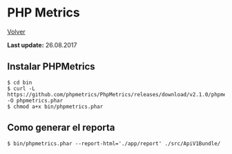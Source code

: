 PHP Metrics
=============

[Volver](../README.md)

__Last update:__ 26.08.2017

## Instalar PHPMetrics

```
$ cd bin
$ curl -L  https://github.com/phpmetrics/PhpMetrics/releases/download/v2.1.0/phpmetrics.phar -O phpmetrics.phar
$ chmod a+x bin/phpmetrics.phar
```

## Como generar el reporta

```
$ bin/phpmetrics.phar --report-html='./app/report' ./src/ApiV1Bundle/
```